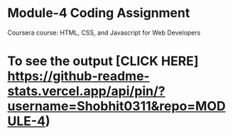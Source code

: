 # Module-4 Coding Assignment

Coursera course: HTML, CSS, and Javascript for Web Developers

# To see the output [CLICK HERE] https://github-readme-stats.vercel.app/api/pin/?username=Shobhit0311&repo=MODULE-4)
